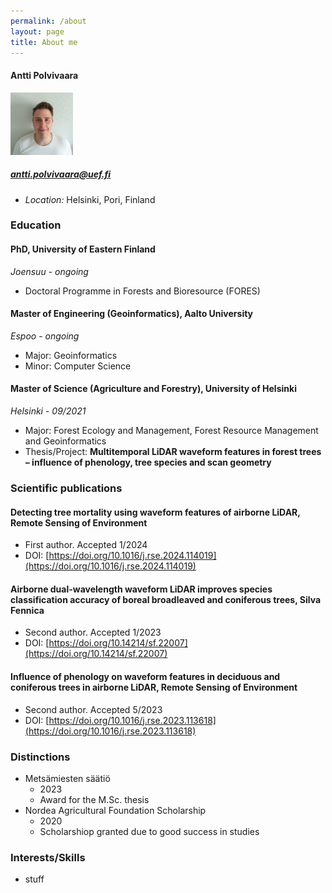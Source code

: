 ```yaml
---
permalink: /about
layout: page
title: About me
---
```


#### Antti Polvivaara
<img src="assets/kuvaAP.jpg" alt="Your Image Description" width="100" height="100">

##### antti.polvivaara@uef.fi

- *Location:* Helsinki, Pori, Finland

### Education

#### PhD, University of Eastern Finland
*Joensuu* - *ongoing*

- Doctoral Programme in Forests and Bioresource (FORES)

#### Master of Engineering (Geoinformatics), Aalto University
*Espoo* - *ongoing*

- Major: Geoinformatics
- Minor: Computer Science

#### Master of Science (Agriculture and Forestry), University of Helsinki
*Helsinki* - *09/2021*

- Major: Forest Ecology and Management, Forest Resource Management and Geoinformatics
- Thesis/Project: **Multitemporal LiDAR waveform features in forest trees – influence of phenology, tree species and scan geometry**


### Scientific publications

#### Detecting tree mortality using waveform features of airborne LiDAR, Remote Sensing of Environment
- First author. Accepted 1/2024
- DOI: [https://doi.org/10.1016/j.rse.2024.114019](https://doi.org/10.1016/j.rse.2024.114019)

#### Airborne dual-wavelength waveform LiDAR improves species classification accuracy of boreal broadleaved and coniferous trees, Silva Fennica
- Second author. Accepted 1/2023
- DOI: [https://doi.org/10.14214/sf.22007](https://doi.org/10.14214/sf.22007)

#### Influence of phenology on waveform features in deciduous and coniferous trees in airborne LiDAR, Remote Sensing of Environment
- Second author. Accepted 5/2023
- DOI: [https://doi.org/10.1016/j.rse.2023.113618](https://doi.org/10.1016/j.rse.2023.113618)


### Distinctions

- Metsämiesten säätiö
    - 2023
    - Award for the M.Sc. thesis
- Nordea Agricultural Foundation Scholarship
    - 2020
    - Scholarshiop granted due to good success in studies


### Interests/Skills

- stuff
